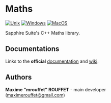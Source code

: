 # Maths

[![Unix](https://github.com/SapphireSuite/Maths/actions/workflows/test_unix.yml/badge.svg)](https://github.com/SapphireSuite/Maths/actions/workflows/test_unix.yml)
[![Windows](https://github.com/SapphireSuite/Maths/actions/workflows/test_windows.yml/badge.svg)](https://github.com/SapphireSuite/Maths/actions/workflows/test_windows.yml)
[![MacOS](https://github.com/SapphireSuite/Maths/actions/workflows/test_macos.yml/badge.svg)](https://github.com/SapphireSuite/Maths/actions/workflows/test_macos.yml)

Sapphire Suite's C++ Maths library.


## Documentations

Links to the **official** [documentation](https://SapphireSuite.github.io/Maths/) and [wiki](https://github.com/SapphireSuite/Maths/wiki).


## Authors

**Maxime "mrouffet" ROUFFET** - main developer (maximerouffet@gmail.com)
